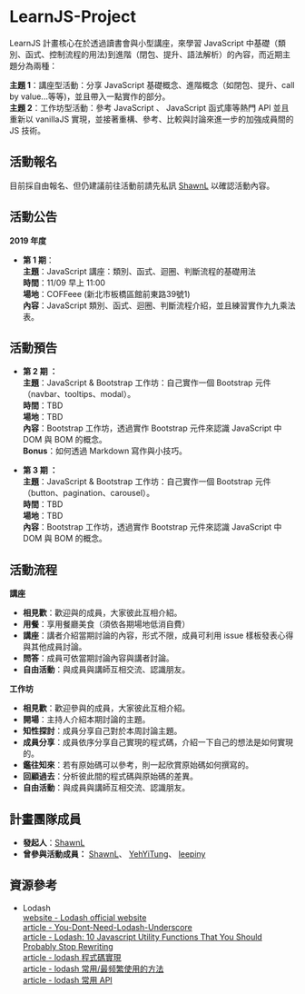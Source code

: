 # LearnJS-Project

LearnJS 計畫核心在於透過讀書會與小型講座，來學習 JavaScript 中基礎（類別、函式、控制流程的用法)到進階（閉包、提升、語法解析）的內容，而近期主題分為兩種：<br>

**主題 1**：講座型活動：分享 JavaScript 基礎概念、進階概念（如閉包、提升、call by value...等等)，並且帶入一點實作的部分。<br>
**主題 2**：工作坊型活動：參考 JavaScript 、 JavaScript 函式庫等熱門 API 並且重新以 vanillaJS 實現，並接著重構、參考、比較與討論來進一步的加強成員間的 JS 技術。<br>

## 活動報名

目前採自由報名、但仍建議前往活動前請先私訊 [ShawnL](https://github.com/shawnlin0201) 以確認活動內容。

## 活動公告

**2019 年度** <br>
- **第 1 期**：<br>
  **主題**：JavaScript 講座：類別、函式、迴圈、判斷流程的基礎用法 <br>
  **時間**：11/09 早上 11:00 <br>
  **場地**：COFFeee (新北市板橋區館前東路39號1) <br>
  **內容**：JavaScript 類別、函式、迴圈、判斷流程介紹，並且練習實作九九乘法表。 <br>
 
 ## 活動預告
 
- **第 2 期 ：**<br>
  **主題**：JavaScript & Bootstrap 工作坊：自己實作一個 Bootstrap 元件（navbar、tooltips、modal）。 <br>
  **時間**：TBD <br>
  **場地**：TBD <br>
  **內容**：Bootstrap 工作坊，透過實作 Bootstrap 元件來認識 JavaScript 中 DOM 與 BOM 的概念。 <br>
  **Bonus**：如何透過 Markdown 寫作與小技巧。 <br>

- **第 3 期 ：**<br>
  **主題**：JavaScript & Bootstrap 工作坊：自己實作一個 Bootstrap 元件（button、pagination、carousel）。 <br>
  **時間**：TBD <br>
  **場地**：TBD <br>
  **內容**：Bootstrap 工作坊，透過實作 Bootstrap 元件來認識 JavaScript 中 DOM 與 BOM 的概念。 <br>

## 活動流程

**講座**
- **相見歡**：歡迎與的成員，大家彼此互相介紹。
- **用餐**：享用餐廳美食（須依各期場地低消自費）
- **講座**：講者介紹當期討論的內容，形式不限，成員可利用 issue 樣板發表心得與其他成員討論。
- **問答**：成員可依當期討論內容與講者討論。
- **自由活動**：與成員與講師互相交流、認識朋友。

**工作坊**
- **相見歡**：歡迎參與的成員，大家彼此互相介紹。
- **開場**：主持人介紹本期討論的主題。
- **知性探討**：成員分享自己對於本周討論主題。
- **成員分享**：成員依序分享自己實現的程式碼，介紹一下自己的想法是如何實現的。
- **鑑往知來**：若有原始碼可以參考，則一起欣賞原始碼如何撰寫的。
- **回顧過去**：分析彼此間的程式碼與原始碼的差異。
- **自由活動**：與成員與講師互相交流、認識朋友。

## 計畫團隊成員

- **發起人**：[ShawnL](https://github.com/shawnlin0201)
- **曾參與活動成員：**
[ShawnL](https://github.com/shawnlin0201)、
[YehYiTung](https://github.com/yehyitung)、
[leepiny](https://github.com/leepiny)



## 資源參考

- Lodash<br>
  [website - Lodash official website](https://lodash.com/docs/4.17.15)<br>
  [article - You-Dont-Need-Lodash-Underscore](https://github.com/you-dont-need/You-Dont-Need-Lodash-Underscore)<br>
  [article - Lodash: 10 Javascript Utility Functions That You Should Probably Stop Rewriting](https://colintoh.com/blog/lodash-10-javascript-utility-functions-stop-rewriting)<br>
  [article - lodash 程式碼實現](https://siddharam.com.tw/post/20190423/)<br>
  [article - lodash 常用/最频繁使用的方法](https://blog.csdn.net/Embrace924/article/details/80757854)<br>
  [article - lodash 常用 API](https://blog.poetries.top/2018/12/06/lodash-api/)<br>

